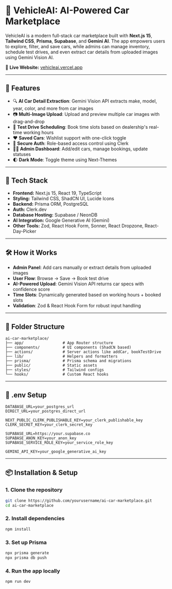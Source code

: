 # 🚗 VehicleAI: AI-Powered Car Marketplace

VehicleAI is a modern full-stack car marketplace built with **Next.js 15**, **Tailwind CSS**, **Prisma**, **Supabase**, and **Gemini AI**. The app empowers users to explore, filter, and save cars, while admins can manage inventory, schedule test drives, and even extract car details from uploaded images using Gemini Vision AI.

🔗 **Live Website:** [vehicleai.vercel.app]([https://vehicleai.vercel.app](https://ai-car-marketplace-theta.vercel.app/))

---

## 🚀 Features

- 🔍 **AI Car Detail Extraction**: Gemini Vision API extracts make, model, year, color, and more from car images
- 📷 **Multi-Image Upload**: Upload and preview multiple car images with drag-and-drop
- 📅 **Test Drive Scheduling**: Book time slots based on dealership's real-time working hours
- ❤️ **Saved Cars**: Wishlist support with one-click toggle
- 🔐 **Secure Auth**: Role-based access control using Clerk
- 🧑‍💼 **Admin Dashboard**: Add/edit cars, manage bookings, update statuses
- 🌓 **Dark Mode**: Toggle theme using Next-Themes

---

## 🌟 Tech Stack

- **Frontend:** Next.js 15, React 19, TypeScript
- **Styling:** Tailwind CSS, ShadCN UI, Lucide Icons
- **Backend:** Prisma ORM, PostgreSQL
- **Auth:** Clerk.dev
- **Database Hosting:** Supabase / NeonDB
- **AI Integration:** Google Generative AI (Gemini)
- **Other Tools:** Zod, React Hook Form, Sonner, React Dropzone, React-Day-Picker

---

## 🛠 How it Works

- **Admin Panel**: Add cars manually or extract details from uploaded images
- **User Flow**: Browse → Save → Book test drive
- **AI-Powered Upload**: Gemini Vision API returns car specs with confidence score
- **Time Slots**: Dynamically generated based on working hours + booked slots
- **Validation**: Zod & React Hook Form for robust input handling

---

## 📂 Folder Structure

```
ai-car-marketplace/
├── app/                 # App Router structure
├── components/          # UI components (ShadCN based)
├── actions/             # Server actions like addCar, bookTestDrive
├── lib/                 # Helpers and formatters
├── prisma/              # Prisma schema and migrations
├── public/              # Static assets
├── styles/              # Tailwind configs
└── hooks/               # Custom React hooks
```

---

## 🔐 .env Setup

```
DATABASE_URL=your_postgres_url
DIRECT_URL=your_postgres_direct_url

NEXT_PUBLIC_CLERK_PUBLISHABLE_KEY=your_clerk_publishable_key
CLERK_SECRET_KEY=your_clerk_secret_key

SUPABASE_URL=https://your.supabase.co
SUPABASE_ANON_KEY=your_anon_key
SUPABASE_SERVICE_ROLE_KEY=your_service_role_key

GEMINI_API_KEY=your_google_generative_ai_key
```

---

## 📦 Installation & Setup

### 1. Clone the repository
```bash
git clone https://github.com/yourusername/ai-car-marketplace.git
cd ai-car-marketplace
```

### 2. Install dependencies
```bash
npm install
```

### 3. Set up Prisma
```bash
npx prisma generate
npx prisma db push
```

### 4. Run the app locally
```bash
npm run dev
```
